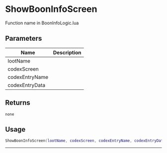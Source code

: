 # ShowBoonInfoScreen

Function name in BoonInfoLogic.lua

## Parameters

| Name           | Description |
| -------------- | ----------- |
| lootName       |             |
| codexScreen    |             |
| codexEntryName |             |
| codexEntryData |             |

## Returns

`none`

## Usage

```lua
ShowBoonInfoScreen(lootName, codexScreen, codexEntryName, codexEntryData)
```

---

